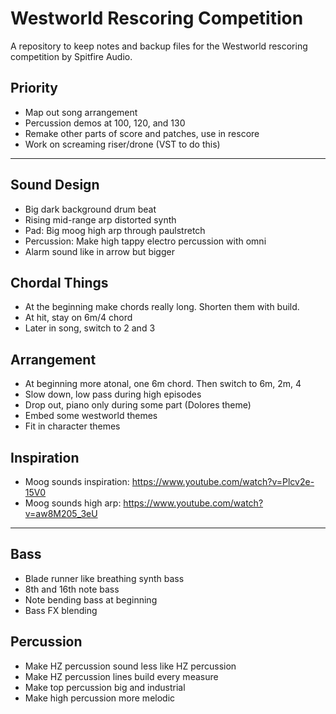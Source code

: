# Westworld Rescoring Competition
A repository to keep notes and backup files for the Westworld rescoring competition by Spitfire Audio. 

## Priority
- Map out song arrangement
- Percussion demos at 100, 120, and 130
- Remake other parts of score and patches, use in rescore
- Work on screaming riser/drone (VST to do this)

---
## Sound Design
 - Big dark background drum beat
 - Rising mid-range arp distorted synth
 - Pad: Big moog high arp through paulstretch
 - Percussion: Make high tappy electro percussion with omni
 - Alarm sound like in arrow but bigger
 
 ## Chordal Things
 - At the beginning make chords really long. Shorten them with build. 
 - At hit, stay on 6m/4 chord
 - Later in song, switch to 2 and 3
 
 ## Arrangement
 - At beginning more atonal, one 6m chord. Then switch to 6m, 2m, 4
 - Slow down, low pass during high episodes
 - Drop out, piano only during some part (Dolores theme)
 - Embed some westworld themes
 - Fit in character themes

## Inspiration
- Moog sounds inspiration: https://www.youtube.com/watch?v=Plcv2e-15V0
- Moog sounds high arp: https://www.youtube.com/watch?v=aw8M205_3eU

---

## Bass
- Blade runner like breathing synth bass
- 8th and 16th note bass
- Note bending bass at beginning
- Bass FX blending

## Percussion
- Make HZ percussion sound less like HZ percussion
- Make HZ percussion lines build every measure
- Make top percussion big and industrial
- Make high percussion more melodic
